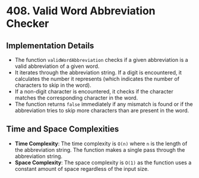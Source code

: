 # 408. Valid Word Abbreviation Checker

## Implementation Details
- The function `validWordAbbreviation` checks if a given abbreviation is a valid abbreviation of a given word.
- It iterates through the abbreviation string. If a digit is encountered, it calculates the number it represents (which indicates the number of characters to skip in the word).
- If a non-digit character is encountered, it checks if the character matches the corresponding character in the word.
- The function returns `false` immediately if any mismatch is found or if the abbreviation tries to skip more characters than are present in the word.

## Time and Space Complexities
- **Time Complexity**: The time complexity is `O(n)` where `n` is the length of the abbreviation string. The function makes a single pass through the abbreviation string.
- **Space Complexity**: The space complexity is `O(1)` as the function uses a constant amount of space regardless of the input size.

